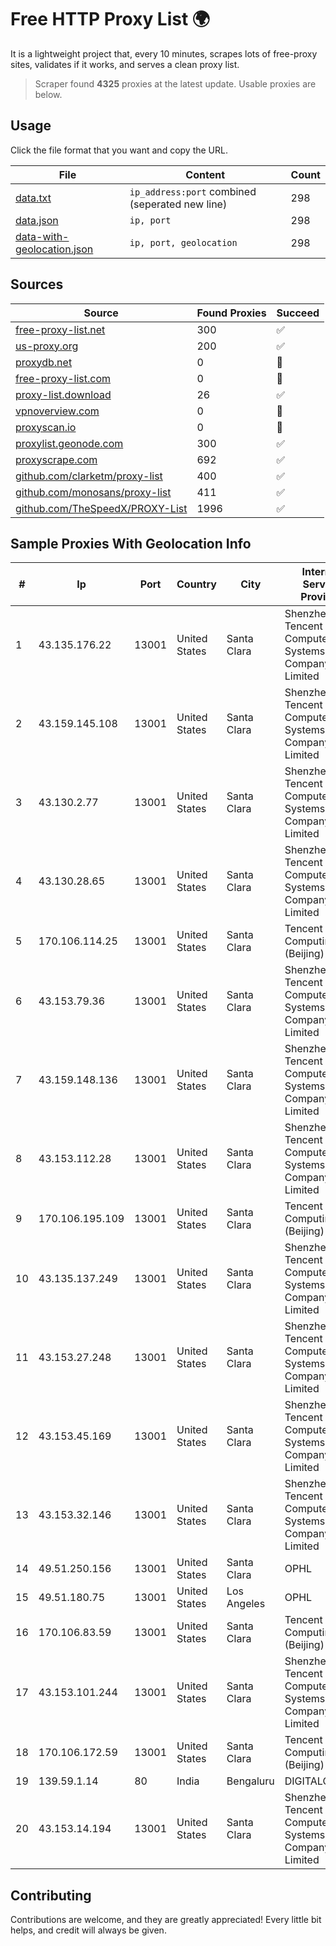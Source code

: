 
# Free HTTP Proxy List 🌍

It is a lightweight project that, every 10 minutes, scrapes lots of free-proxy sites, validates if it works, and serves a clean proxy list.


> Scraper found **4325** proxies at the latest update. Usable proxies are below.

## Usage

Click the file format that you want and copy the URL.


|File|Content|Count|
|----|-------|-----|
|[data.txt](https://raw.githubusercontent.com/themiralay/Proxy-List-World/master/data.txt)|`ip_address:port` combined (seperated new line)|298|
|[data.json](https://raw.githubusercontent.com/themiralay/Proxy-List-World/master/data.json)|`ip, port`|298|
|[data-with-geolocation.json](https://raw.githubusercontent.com/themiralay/Proxy-List-World/master/data-with-geolocation.json)|`ip, port, geolocation`|298|

## Sources

|Source|Found Proxies|Succeed|
|------|-------------|-------|
|[free-proxy-list.net](https://free-proxy-list.net)|300|✅|
|[us-proxy.org](https://www.us-proxy.org)|200|✅|
|[proxydb.net](http://proxydb.net)|0|🚫|
|[free-proxy-list.com](https://free-proxy-list.com/?page=&port=&type%5B%5D=http&type%5B%5D=https&up_time=0&search=Search)|0|🚫|
|[proxy-list.download](https://www.proxy-list.download/HTTP)|26|✅|
|[vpnoverview.com](https://vpnoverview.com/privacy/anonymous-browsing/free-proxy-servers)|0|🚫|
|[proxyscan.io](https://www.proxyscan.io)|0|🚫|
|[proxylist.geonode.com](https://proxylist.geonode.com/api/proxy-list?limit=300&page=1&sort_by=lastChecked&sort_type=desc&protocols=http,https)|300|✅|
|[proxyscrape.com](https://api.proxyscrape.com/v2/?request=displayproxies&protocol=http&timeout=10000&country=all&ssl=all&anonymity=all)|692|✅|
|[github.com/clarketm/proxy-list](https://raw.githubusercontent.com/clarketm/proxy-list/master/proxy-list-raw.txt)|400|✅|
|[github.com/monosans/proxy-list](https://raw.githubusercontent.com/monosans/proxy-list/main/proxies/http.txt)|411|✅|
|[github.com/TheSpeedX/PROXY-List](https://raw.githubusercontent.com/TheSpeedX/PROXY-List/master/http.txt)|1996|✅|


## Sample Proxies With Geolocation Info

|#|Ip|Port|Country|City|Internet Service Provider|
|-|--|----|-------|----|-------------------------|
|1|43.135.176.22|13001|United States|Santa Clara|Shenzhen Tencent Computer Systems Company Limited|
|2|43.159.145.108|13001|United States|Santa Clara|Shenzhen Tencent Computer Systems Company Limited|
|3|43.130.2.77|13001|United States|Santa Clara|Shenzhen Tencent Computer Systems Company Limited|
|4|43.130.28.65|13001|United States|Santa Clara|Shenzhen Tencent Computer Systems Company Limited|
|5|170.106.114.25|13001|United States|Santa Clara|Tencent Cloud Computing (Beijing) Co|
|6|43.153.79.36|13001|United States|Santa Clara|Shenzhen Tencent Computer Systems Company Limited|
|7|43.159.148.136|13001|United States|Santa Clara|Shenzhen Tencent Computer Systems Company Limited|
|8|43.153.112.28|13001|United States|Santa Clara|Shenzhen Tencent Computer Systems Company Limited|
|9|170.106.195.109|13001|United States|Santa Clara|Tencent Cloud Computing (Beijing) Co|
|10|43.135.137.249|13001|United States|Santa Clara|Shenzhen Tencent Computer Systems Company Limited|
|11|43.153.27.248|13001|United States|Santa Clara|Shenzhen Tencent Computer Systems Company Limited|
|12|43.153.45.169|13001|United States|Santa Clara|Shenzhen Tencent Computer Systems Company Limited|
|13|43.153.32.146|13001|United States|Santa Clara|Shenzhen Tencent Computer Systems Company Limited|
|14|49.51.250.156|13001|United States|Santa Clara|OPHL|
|15|49.51.180.75|13001|United States|Los Angeles|OPHL|
|16|170.106.83.59|13001|United States|Santa Clara|Tencent Cloud Computing (Beijing) Co|
|17|43.153.101.244|13001|United States|Santa Clara|Shenzhen Tencent Computer Systems Company Limited|
|18|170.106.172.59|13001|United States|Santa Clara|Tencent Cloud Computing (Beijing) Co|
|19|139.59.1.14|80|India|Bengaluru|DIGITALOCEAN|
|20|43.153.14.194|13001|United States|Santa Clara|Shenzhen Tencent Computer Systems Company Limited|



## Contributing

Contributions are welcome, and they are greatly appreciated! Every
little bit helps, and credit will always be given.

